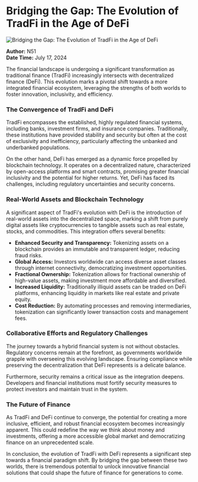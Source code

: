 # Bridging the Gap: The Evolution of TradFi in the Age of DeFi

![Bridging the Gap: The Evolution of TradFi in the Age of DeFi](https://uploads-ssl.webflow.com/665f9886cd4e586a9a14dc8c/66976e5e7edabb71ef0ca1e5_Bridging%20the%20Gap%20The%20Evolution%20of%20TradFi%20in%20the%20Age%20of%20DeFi.png)

**Author:** N51  
**Date Time:** July 17, 2024

The financial landscape is undergoing a significant transformation as traditional finance (TradFi) increasingly intersects with decentralized finance (DeFi). This evolution marks a pivotal shift towards a more integrated financial ecosystem, leveraging the strengths of both worlds to foster innovation, inclusivity, and efficiency.

### The Convergence of TradFi and DeFi

TradFi encompasses the established, highly regulated financial systems, including banks, investment firms, and insurance companies. Traditionally, these institutions have provided stability and security but often at the cost of exclusivity and inefficiency, particularly affecting the unbanked and underbanked populations.

On the other hand, DeFi has emerged as a dynamic force propelled by blockchain technology. It operates on a decentralized nature, characterized by open-access platforms and smart contracts, promising greater financial inclusivity and the potential for higher returns. Yet, DeFi has faced its challenges, including regulatory uncertainties and security concerns.

### Real-World Assets and Blockchain Technology

A significant aspect of TradFi's evolution with DeFi is the introduction of real-world assets into the decentralized space, marking a shift from purely digital assets like cryptocurrencies to tangible assets such as real estate, stocks, and commodities. This integration offers several benefits:

- **Enhanced Security and Transparency:** Tokenizing assets on a blockchain provides an immutable and transparent ledger, reducing fraud risks.
- **Global Access:** Investors worldwide can access diverse asset classes through internet connectivity, democratizing investment opportunities.
- **Fractional Ownership:** Tokenization allows for fractional ownership of high-value assets, making investment more affordable and diversified.
- **Increased Liquidity:** Traditionally illiquid assets can be traded on DeFi platforms, enhancing liquidity in markets like real estate and private equity.
- **Cost Reduction:** By automating processes and removing intermediaries, tokenization can significantly lower transaction costs and management fees.

### Collaborative Efforts and Regulatory Challenges

The journey towards a hybrid financial system is not without obstacles. Regulatory concerns remain at the forefront, as governments worldwide grapple with overseeing this evolving landscape. Ensuring compliance while preserving the decentralization that DeFi represents is a delicate balance.

Furthermore, security remains a critical issue as the integration deepens. Developers and financial institutions must fortify security measures to protect investors and maintain trust in the system.

### The Future of Finance

As TradFi and DeFi continue to converge, the potential for creating a more inclusive, efficient, and robust financial ecosystem becomes increasingly apparent. This could redefine the way we think about money and investments, offering a more accessible global market and democratizing finance on an unprecedented scale.

In conclusion, the evolution of TradFi with DeFi represents a significant step towards a financial paradigm shift. By bridging the gap between these two worlds, there is tremendous potential to unlock innovative financial solutions that could shape the future of finance for generations to come.